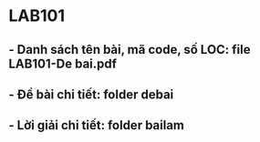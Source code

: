 # LAB101
## - Danh sách tên bài, mã code, số LOC: file LAB101-De bai.pdf
## - Đề bài chi tiết: folder debai
## - Lời giải chi tiết: folder bailam
